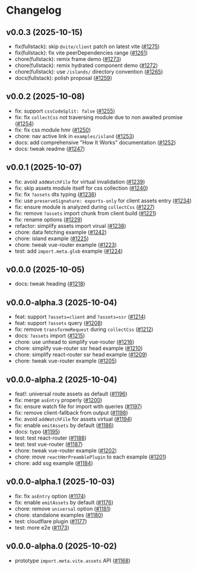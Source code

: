 # Changelog

## v0.0.3 (2025-10-15)

- fix(fullstack): skip `@vite/client` patch on latest vite ([#1275](https://github.com/hi-ogawa/vite-plugins/pull/1275))
- fix(fullstack): fix vite peerDependencies range ([#1261](https://github.com/hi-ogawa/vite-plugins/pull/1261))
- chore(fullstack): remix frame demo ([#1273](https://github.com/hi-ogawa/vite-plugins/pull/1273))
- chore(fullstack): remix hydrated component demo ([#1272](https://github.com/hi-ogawa/vite-plugins/pull/1272))
- chore(fullstack): use `/islands/` directory convention ([#1265](https://github.com/hi-ogawa/vite-plugins/pull/1265))
- docs(fullstack): polish proposal ([#1259](https://github.com/hi-ogawa/vite-plugins/pull/1259))

## v0.0.2 (2025-10-08)

- fix: support `cssCodeSplit: false` ([#1255](https://github.com/hi-ogawa/vite-plugins/pull/1255))
- fix: fix `collectCss` not traversing module due to non awaited promise ([#1254](https://github.com/hi-ogawa/vite-plugins/pull/1254))
- fix: fix css module hmr ([#1250](https://github.com/hi-ogawa/vite-plugins/pull/1250))
- chore: nav active link in `examples/island` ([#1253](https://github.com/hi-ogawa/vite-plugins/pull/1253))
- docs: add comprehensive "How It Works" documentation ([#1252](https://github.com/hi-ogawa/vite-plugins/pull/1252))
- docs: tweak readme ([#1247](https://github.com/hi-ogawa/vite-plugins/pull/1247))

## v0.0.1 (2025-10-07)

- fix: avoid `addWatchFile` for virtual invalidation ([#1239](https://github.com/hi-ogawa/vite-plugins/pull/1239))
- fix: skip assets module itself for css collection ([#1240](https://github.com/hi-ogawa/vite-plugins/pull/1240))
- fix: fix `?assets` dts typing ([#1236](https://github.com/hi-ogawa/vite-plugins/pull/1236))
- fix: use `preserveSignature: exports-only` for client assets entry ([#1234](https://github.com/hi-ogawa/vite-plugins/pull/1234))
- fix: ensure module is analyzed during `collectCss` ([#1227](https://github.com/hi-ogawa/vite-plugins/pull/1227))
- fix: remove `?assets` import chunk from client build ([#1221](https://github.com/hi-ogawa/vite-plugins/pull/1221))
- fix: rename options ([#1229](https://github.com/hi-ogawa/vite-plugins/pull/1229))
- refactor: simplify assets import virual ([#1238](https://github.com/hi-ogawa/vite-plugins/pull/1238))
- chore: data fetching example ([#1242](https://github.com/hi-ogawa/vite-plugins/pull/1242))
- chore: island example ([#1225](https://github.com/hi-ogawa/vite-plugins/pull/1225))
- chore: tweak vue-router example ([#1223](https://github.com/hi-ogawa/vite-plugins/pull/1223))
- test: add `import.meta.glob` example ([#1224](https://github.com/hi-ogawa/vite-plugins/pull/1224))

## v0.0.0 (2025-10-05)

- docs: tweak heading ([#1218](https://github.com/hi-ogawa/vite-plugins/pull/1218))

## v0.0.0-alpha.3 (2025-10-04)

- feat: support `?assets=client` and `?assets=ssr` ([#1214](https://github.com/hi-ogawa/vite-plugins/pull/1214))
- feat: support `?assets` query ([#1208](https://github.com/hi-ogawa/vite-plugins/pull/1208))
- fix: remove `transformeRequest` during `collectCss` ([#1212](https://github.com/hi-ogawa/vite-plugins/pull/1212))
- docs: `?assets` import ([#1215](https://github.com/hi-ogawa/vite-plugins/pull/1215))
- chore: use unhead to simplify vue-router ([#1216](https://github.com/hi-ogawa/vite-plugins/pull/1216))
- chore: simplify vue-router ssr head example ([#1210](https://github.com/hi-ogawa/vite-plugins/pull/1210))
- chore: simplify react-router ssr head example ([#1209](https://github.com/hi-ogawa/vite-plugins/pull/1209))
- chore: tweak vue-router example ([#1205](https://github.com/hi-ogawa/vite-plugins/pull/1205))

## v0.0.0-alpha.2 (2025-10-04)

- feat!: universal route assets as default ([#1196](https://github.com/hi-ogawa/vite-plugins/pull/1196))
- fix: merge `asEntry` properly ([#1200](https://github.com/hi-ogawa/vite-plugins/pull/1200))
- fix: ensure watch file for import with queries ([#1197](https://github.com/hi-ogawa/vite-plugins/pull/1197))
- fix: remove client-fallback from output ([#1198](https://github.com/hi-ogawa/vite-plugins/pull/1198))
- fix: avoid `addWatchFile` for assets virtual ([#1194](https://github.com/hi-ogawa/vite-plugins/pull/1194))
- fix: enable `emitAssets` by default ([#1186](https://github.com/hi-ogawa/vite-plugins/pull/1186))
- docs: typo ([#1195](https://github.com/hi-ogawa/vite-plugins/pull/1195))
- test: test react-router ([#1188](https://github.com/hi-ogawa/vite-plugins/pull/1188))
- test: test vue-router ([#1187](https://github.com/hi-ogawa/vite-plugins/pull/1187))
- chore: tweak vue-router example ([#1202](https://github.com/hi-ogawa/vite-plugins/pull/1202))
- chore: move `reactHmrPreamblePlugin` to each example ([#1201](https://github.com/hi-ogawa/vite-plugins/pull/1201))
- chore: add ssg example ([#1184](https://github.com/hi-ogawa/vite-plugins/pull/1184))

## v0.0.0-alpha.1 (2025-10-03)

- fix: fix `asEntry` option ([#1174](https://github.com/hi-ogawa/vite-plugins/pull/1174))
- fix: enable `emitAssets` by default ([#1176](https://github.com/hi-ogawa/vite-plugins/pull/1176))
- chore: remove `universal` option ([#1181](https://github.com/hi-ogawa/vite-plugins/pull/1181))
- chore: standalone examples ([#1180](https://github.com/hi-ogawa/vite-plugins/pull/1180))
- test: cloudflare plugin ([#1177](https://github.com/hi-ogawa/vite-plugins/pull/1177))
- test: more e2e ([#1173](https://github.com/hi-ogawa/vite-plugins/pull/1173))

## v0.0.0-alpha.0 (2025-10-02)

- prototype `import.meta.vite.assets` API ([#1168](https://github.com/hi-ogawa/vite-plugins/pull/1168))
